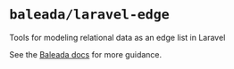 # `baleada/laravel-edge`

Tools for modeling relational data as an edge list in Laravel

See the [Baleada docs](https://baleada.dev) for more guidance.
